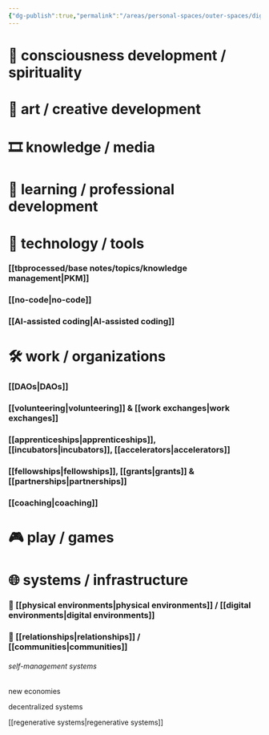 ```yaml
---
{"dg-publish":true,"permalink":"/areas/personal-spaces/outer-spaces/digital-garden/","tags":["gardenEntry"]}
---
```



# 🌌 consciousness development / spirituality

# 🎨 art / creative development

# 🎞 knowledge / media
# 📕 learning / professional development

# 🤖 technology / tools

### [[tbprocessed/base notes/topics/knowledge management\|PKM]]

### [[no-code\|no-code]]

### [[AI-assisted coding\|AI-assisted coding]]

# 🛠 work / organizations

### [[DAOs\|DAOs]]
### [[volunteering\|volunteering]] & [[work exchanges\|work exchanges]]

### [[apprenticeships\|apprenticeships]], [[incubators\|incubators]], [[accelerators\|accelerators]]

### [[fellowships\|fellowships]], [[grants\|grants]] & [[partnerships\|partnerships]]

### [[coaching\|coaching]]

# 🎮 play / games

# 🌐 systems / infrastructure

### 🏡 [[physical environments\|physical environments]] / [[digital environments\|digital environments]]

### 🎎 [[relationships\|relationships]] / [[communities\|communities]]

###### self-management systems

new economies

decentralized systems

[[regenerative systems\|regenerative systems]]